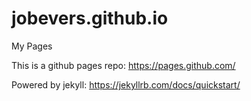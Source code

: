 # jobevers.github.io
My Pages

This is a github pages repo: https://pages.github.com/

Powered by jekyll: https://jekyllrb.com/docs/quickstart/

